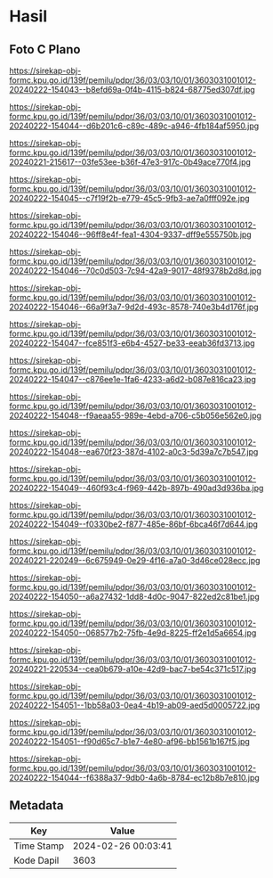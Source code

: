 # Hasil

## Foto C Plano

https://sirekap-obj-formc.kpu.go.id/139f/pemilu/pdpr/36/03/03/10/01/3603031001012-20240222-154043--b8efd69a-0f4b-4115-b824-68775ed307df.jpg

https://sirekap-obj-formc.kpu.go.id/139f/pemilu/pdpr/36/03/03/10/01/3603031001012-20240222-154044--d6b201c6-c89c-489c-a946-4fb184af5950.jpg

https://sirekap-obj-formc.kpu.go.id/139f/pemilu/pdpr/36/03/03/10/01/3603031001012-20240221-215617--03fe53ee-b36f-47e3-917c-0b49ace770f4.jpg

https://sirekap-obj-formc.kpu.go.id/139f/pemilu/pdpr/36/03/03/10/01/3603031001012-20240222-154045--c7f19f2b-e779-45c5-9fb3-ae7a0fff092e.jpg

https://sirekap-obj-formc.kpu.go.id/139f/pemilu/pdpr/36/03/03/10/01/3603031001012-20240222-154046--96ff8e4f-fea1-4304-9337-dff9e555750b.jpg

https://sirekap-obj-formc.kpu.go.id/139f/pemilu/pdpr/36/03/03/10/01/3603031001012-20240222-154046--70c0d503-7c94-42a9-9017-48f9378b2d8d.jpg

https://sirekap-obj-formc.kpu.go.id/139f/pemilu/pdpr/36/03/03/10/01/3603031001012-20240222-154046--66a9f3a7-9d2d-493c-8578-740e3b4d176f.jpg

https://sirekap-obj-formc.kpu.go.id/139f/pemilu/pdpr/36/03/03/10/01/3603031001012-20240222-154047--fce851f3-e6b4-4527-be33-eeab36fd3713.jpg

https://sirekap-obj-formc.kpu.go.id/139f/pemilu/pdpr/36/03/03/10/01/3603031001012-20240222-154047--c876ee1e-1fa6-4233-a6d2-b087e816ca23.jpg

https://sirekap-obj-formc.kpu.go.id/139f/pemilu/pdpr/36/03/03/10/01/3603031001012-20240222-154048--f9aeaa55-989e-4ebd-a706-c5b056e562e0.jpg

https://sirekap-obj-formc.kpu.go.id/139f/pemilu/pdpr/36/03/03/10/01/3603031001012-20240222-154048--ea670f23-387d-4102-a0c3-5d39a7c7b547.jpg

https://sirekap-obj-formc.kpu.go.id/139f/pemilu/pdpr/36/03/03/10/01/3603031001012-20240222-154049--460f93c4-f969-442b-897b-490ad3d936ba.jpg

https://sirekap-obj-formc.kpu.go.id/139f/pemilu/pdpr/36/03/03/10/01/3603031001012-20240222-154049--f0330be2-f877-485e-86bf-6bca46f7d644.jpg

https://sirekap-obj-formc.kpu.go.id/139f/pemilu/pdpr/36/03/03/10/01/3603031001012-20240221-220249--6c675949-0e29-4f16-a7a0-3d46ce028ecc.jpg

https://sirekap-obj-formc.kpu.go.id/139f/pemilu/pdpr/36/03/03/10/01/3603031001012-20240222-154050--a6a27432-1dd8-4d0c-9047-822ed2c81be1.jpg

https://sirekap-obj-formc.kpu.go.id/139f/pemilu/pdpr/36/03/03/10/01/3603031001012-20240222-154050--068577b2-75fb-4e9d-8225-ff2e1d5a6654.jpg

https://sirekap-obj-formc.kpu.go.id/139f/pemilu/pdpr/36/03/03/10/01/3603031001012-20240221-220534--cea0b679-a10e-42d9-bac7-be54c371c517.jpg

https://sirekap-obj-formc.kpu.go.id/139f/pemilu/pdpr/36/03/03/10/01/3603031001012-20240222-154051--1bb58a03-0ea4-4b19-ab09-aed5d0005722.jpg

https://sirekap-obj-formc.kpu.go.id/139f/pemilu/pdpr/36/03/03/10/01/3603031001012-20240222-154051--f90d65c7-b1e7-4e80-af96-bb1561b167f5.jpg

https://sirekap-obj-formc.kpu.go.id/139f/pemilu/pdpr/36/03/03/10/01/3603031001012-20240222-154044--f6388a37-9db0-4a6b-8784-ec12b8b7e810.jpg


## Metadata

| Key        | Value               |
| ---------- | ------------------- |
| Time Stamp | 2024-02-26 00:03:41 |
| Kode Dapil | 3603                |



